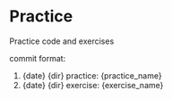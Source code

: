 # Practice
Practice code and exercises

commit format: 

1. {date} {dir} practice: {practice_name}
2. {date} {dir} exercise: {exercise_name}
